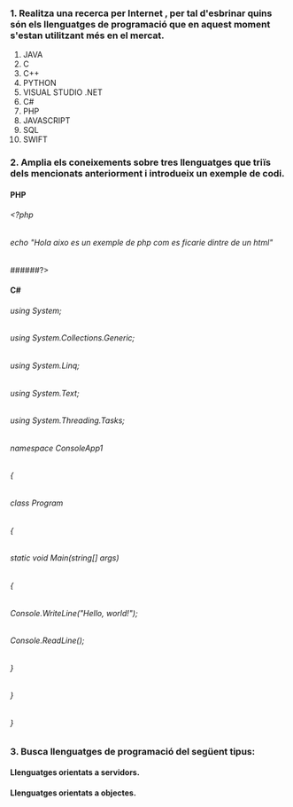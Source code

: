 ### 1. Realitza una recerca per Internet , per tal d'esbrinar quins són els llenguatges de programació que en aquest moment s'estan utilitzant més en el mercat.

1. JAVA
2. C 
3. C++
4. PYTHON
5. VISUAL STUDIO .NET
6. C#
7. PHP
8. JAVASCRIPT
9. SQL
10. SWIFT

### 2. Amplia els coneixements sobre tres llenguatges que triïs dels mencionats anteriorment i introdueix un exemple de codi.

#### PHP

###### <?php
######    echo "Hola aixo es un exemple de php com es ficarie dintre de un html"
######?>

#### C#

###### using System;
###### using System.Collections.Generic;
###### using System.Linq;
###### using System.Text;
###### using System.Threading.Tasks;

###### namespace ConsoleApp1
###### {
###### class Program
######    {
######        static void Main(string[] args)
######        {
######                Console.WriteLine("Hello, world!");
######                Console.ReadLine();
######        }
######    }
###### }

### 3. Busca llenguatges de programació del següent tipus:

#### Llenguatges orientats a servidors.

#### Llenguatges orientats a objectes.
